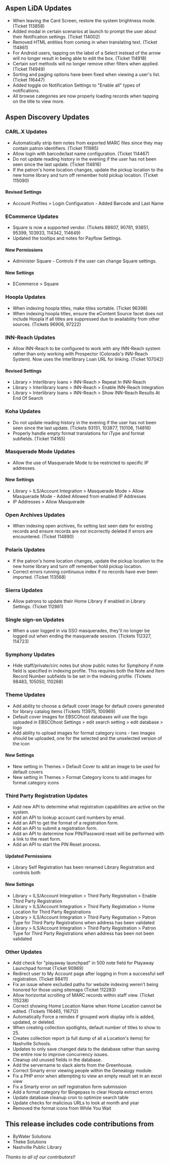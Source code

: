 ## Aspen LiDA Updates
- When leaving the Card Screen, restore the system brightness mode. (Ticket 113858)
- Added modal in certain scenarios at launch to prompt the user about their Notification settings. (Ticket 114002)
- Removed HTML entities from coming in when translating text. (Ticket 114861)
- For Android users, tapping on the label of a Select instead of the arrow will no longer result in being able to edit the box. (Ticket 114918)
- Certain sort methods will no longer remove other filters when applied. (Ticket 114949)
- Sorting and paging options have been fixed when viewing a user's list. (Ticket 116447)
- Added toggle on Notification Settings to "Enable all" types of notifications.
- All browse categories are now properly loading records when tapping on the title to view more.

## Aspen Discovery Updates
### CARL.X Updates
- Automatically strip item notes from exported MARC files since they may contain patron identifiers. (Ticket 111985)
- Allow login with barcode/last name configuration. (Ticket 114467)
- Do not update reading history in the evening if the user has not been seen since the last update. (Ticket 114816)
- If the patron's home location changes, update the pickup location to the new home library and turn off remember hold pickup location. (Ticket 115090)

<div markdown="1" class="settings">

#### Revised Settings
- Account Profiles > Login Configuration - Added Barcode and Last Name
</div>

### ECommerce Updates
- Square is now a supported vendor. (Tickets 88607, 90781, 93851, 95399, 103933, 114342, 114649)
- Updated the tooltips and notes for Payflow Settings.

<div markdown="1" class="settings">

#### New Permissions
- Administer Square - Controls if the user can change Square settings.

#### New Settings
- ECommerce > Square
</div>

### Hoopla Updates
- When indexing hoopla titles, make titles sortable. (Ticket 96398)
- When indexing hoopla titles, ensure the eContent Source facet does not include Hoopla if all titles are suppressed due to availability from other sources. (Tickets 96906, 97222)

### INN-Reach Updates
- Allow INN-Reach to be configured to work with any INN-Reach system rather than only working with Prospector (Colorado's INN-Reach System). Now uses the Interlibrary Loan URL for linking. (Ticket 107042)

<div markdown="1" class="settings">

#### Revised Settings
- Library > Interlibrary loans >  INN-Reach > Repeat In INN-Reach
- Library > Interlibrary loans >  INN-Reach > Enable INN-Reach Integration
- Library > Interlibrary loans >  INN-Reach > Show INN-Reach Results At End Of Search
</div>

### Koha Updates
- Do not update reading history in the evening if the user has not been seen since the last update. (Tickets 93151, 103877, 110106, 114816)
- Properly handle empty format translations for iType and format subfields. (Ticket 114165)

### Masquerade Mode Updates
- Allow the use of Masquerade Mode to be restricted to specific IP addresses.

<div markdown="1" class="settings">

#### New Settings
- Library > ILS/Account Integration > Masquerade Mode >  Allow Masquerade Mode - Added Allowed from enabled IP Addresses
- IP Addresses > Allow Masquerade
</div>

### Open Archives Updates
- When indexing open archives, fix setting last seen date for existing records and ensure records are not incorrectly deleted if errors are encountered. (Ticket 114890)

### Polaris Updates
- If the patron's home location changes, update the pickup location to the new home library and turn off remember hold pickup location.
- Correct errors running continuous index if no records have ever been imported. (Ticket 113568) 

### Sierra Updates
- Allow patrons to update their Home Library if enabled in Library Settings. (Ticket 112861)  

### Single sign-on Updates
- When a user logged in via SSO masquerades, they'll no longer be logged out when ending the masquerade session. (Tickets 112327, 114723)

### Symphony Updates
- Hide staff/private/circ notes but show public notes for Symphony if note field is specified in indexing profile. This requires both the Note and Item Record Number subfields to be set in the indexing profile. (Tickets 98483, 105050, 110268)

### Theme Updates
- Add ability to choose a default cover image for default covers generated for library catalog items (Tickets 113975, 100969)
- Default cover images for EBSCOhost databases will use the logo uploaded in EBSCOhost Settings > edit search setting > edit database > logo
- Add ability to upload images for format category icons - two images should be uploaded, one for the selected and the unselected version of the icon

<div markdown="1" class="settings">

#### New Settings
- New setting in Themes > Default Cover to add an image to be used for default covers
- New setting in Themes > Format Category Icons to add images for format category icons
</div>

### Third Party Registration Updates
- Add new API to determine what registration capabilities are active on the system.  
- Add an API to lookup account card numbers by email. 
- Add an API to get the format of a registration form.
- Add an API to submit a registration form.
- Add an API to determine how PIN/Password reset will be performed with a link to the reset form.
- Add an API to start the PIN Reset process.

<div markdown="1" class="settings">

#### Updated Permissions
- Library Self Registration has been renamed Library Registration and controls both

#### New Settings
- Library > ILS/Account Integration > Third Party Registration >  Enable Third Party Registration
- Library > ILS/Account Integration > Third Party Registration >  Home Location for Third Party Registrations
- Library > ILS/Account Integration > Third Party Registration >  Patron Type for Third Party Registrations when address has been validated
- Library > ILS/Account Integration > Third Party Registration >  Patron Type for Third Party Registrations when address has been not been validated
</div>

### Other Updates
- Add check for "playaway launchpad" in 500 note field for Playaway Launchpad format (Ticket 90969)
- Redirect user to My Account page after logging in from a successful self registration. (Ticket 98411)
- Fix an issue where excluded paths for website indexing weren't being honored for those using sitemaps (Ticket 112283)
- Allow horizontal scrolling of MARC records within staff view. (Ticket 115238)
- Correct showing Home Location Name when Home Location cannot be edited.  (Tickets 116465, 116712)
- Automatically Force a reindex if grouped work display info is added, updated, or deleted.
- When creating collection spotlights, default number of titles to show to 25.
- Creates collection report (a full dump of all a Location's items) for Nashville Schools.
- Updates to only save changed data to the database rather than saving the entire row to improve concurrency issues. 
- Cleanup old unused fields in the database.
- Add the servername to slack alerts from the Greenhouse.
- Correct Smarty error viewing people within the Genealogy module. 
- Fix a PHP error when attempting to view an empty result set in an excel view
- Fix a Smarty error on self registration form submission
- Add a format category for Bingepass to clear Hoopla extract errors
- Update database cleanup cron to optimize search table
- Update checks for malicious URLs to look at month and year
- Removed the format icons from While You Wait

## This release includes code contributions from
- ByWater Solutions
- Theke Solutions 
- Nashville Public Library

_Thanks to all of our contributors!!_